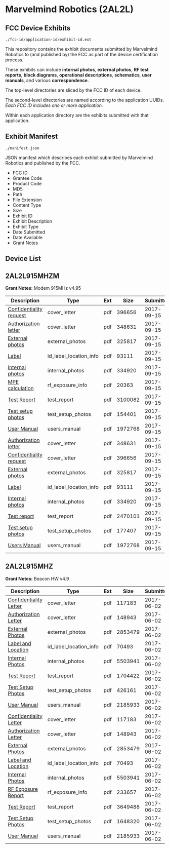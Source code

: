 # Marvelmind Robotics (2AL2L)
## FCC Device Exhibits

```
./fcc-id/application-id/exhibit-id.ext
```

This repository contains the exhibit documents submitted by Marvelmind Robotics to (and published by) the FCC as part of the device certification process.

These exhibits can include **internal photos**, **external photos**, **RF test reports**, **block diagrams**, **operational descriptions**, **schematics**, **user manuals**, and various **correspondence**.

The top-level directories are sliced by the FCC ID of each device.

The second-level directories are named according to the application UUIDs. *Each FCC ID includes one or more application.*

Within each application directory are the exhibits submitted with that application. 

## Exhibit Manifest

```
./manifest.json
```

JSON manifest which describes each exhibit submitted by Marvelmind Robotics and published by the FCC.

- FCC ID
- Grantee Code
- Product Code
- MD5
- Path
- File Extension
- Content Type
- Size
- Exhibit ID
- Exhibit Description
- Exhibit Type
- Date Submitted
- Date Available
- Grant Notes

## Device List
## 2AL2L915MHZM
**Grant Notes:** Modem 915MHz v4.95

| Description | Type | Ext | Size | Submitted | Available |
| ----------- | ---- | --- | ---- | --------- | --------- |
| [Confidentiality request](2AL2L915MHZM/6de289a21de4c09919f0f791f3cba058/3564292.pdf) | cover_letter | pdf | 396656 | 2017-09-15 | 2017-09-15 |
| [Authorization letter](2AL2L915MHZM/6de289a21de4c09919f0f791f3cba058/3564293.pdf) | cover_letter | pdf | 348631 | 2017-09-15 | 2017-09-15 |
| [External photos](2AL2L915MHZM/6de289a21de4c09919f0f791f3cba058/3564280.pdf) | external_photos | pdf | 325817 | 2017-09-15 | 2017-09-15 |
| [Label](2AL2L915MHZM/6de289a21de4c09919f0f791f3cba058/3564284.pdf) | id_label_location_info | pdf | 93111 | 2017-09-15 | 2017-09-15 |
| [Internal photos](2AL2L915MHZM/6de289a21de4c09919f0f791f3cba058/3564281.pdf) | internal_photos | pdf | 334920 | 2017-09-15 | 2017-09-15 |
| [MPE calculation](2AL2L915MHZM/6de289a21de4c09919f0f791f3cba058/3564286.pdf) | rf_exposure_info | pdf | 20363 | 2017-09-15 | 2017-09-15 |
| [Test Report](2AL2L915MHZM/6de289a21de4c09919f0f791f3cba058/3564289.pdf) | test_report | pdf | 3100082 | 2017-09-15 | 2017-09-15 |
| [Test setup photos](2AL2L915MHZM/6de289a21de4c09919f0f791f3cba058/3564282.pdf) | test_setup_photos | pdf | 154401 | 2017-09-15 | 2017-09-15 |
| [User Manual](2AL2L915MHZM/6de289a21de4c09919f0f791f3cba058/3564291.pdf) | users_manual | pdf | 1972768 | 2017-09-15 | 2017-09-15 |
| [Authorization letter](2AL2L915MHZM/437a2eb84aae8da3290eaff236ad2926/3564293.pdf) | cover_letter | pdf | 348631 | 2017-09-15 | 2017-09-15 |
| [Confidentiality request](2AL2L915MHZM/437a2eb84aae8da3290eaff236ad2926/3564292.pdf) | cover_letter | pdf | 396656 | 2017-09-15 | 2017-09-15 |
| [External photos](2AL2L915MHZM/437a2eb84aae8da3290eaff236ad2926/3564280.pdf) | external_photos | pdf | 325817 | 2017-09-15 | 2017-09-15 |
| [Label](2AL2L915MHZM/437a2eb84aae8da3290eaff236ad2926/3564284.pdf) | id_label_location_info | pdf | 93111 | 2017-09-15 | 2017-09-15 |
| [Internal photos](2AL2L915MHZM/437a2eb84aae8da3290eaff236ad2926/3564281.pdf) | internal_photos | pdf | 334920 | 2017-09-15 | 2017-09-15 |
| [Test report](2AL2L915MHZM/437a2eb84aae8da3290eaff236ad2926/3564341.pdf) | test_report | pdf | 2470101 | 2017-09-15 | 2017-09-15 |
| [Test setup photos](2AL2L915MHZM/437a2eb84aae8da3290eaff236ad2926/3564338.pdf) | test_setup_photos | pdf | 177407 | 2017-09-15 | 2017-09-15 |
| [Users Manual](2AL2L915MHZM/437a2eb84aae8da3290eaff236ad2926/3564291.pdf) | users_manual | pdf | 1972768 | 2017-09-15 | 2017-09-15 |
## 2AL2L915MHZ
**Grant Notes:** Beacon HW v4.9

| Description | Type | Ext | Size | Submitted | Available |
| ----------- | ---- | --- | ---- | --------- | --------- |
| [Confidentiality Letter](2AL2L915MHZ/f39ca4d15b11f0648fa90818ec271adc/3412044.pdf) | cover_letter | pdf | 117183 | 2017-06-02 | 2017-06-02 |
| [Authorization Letter](2AL2L915MHZ/f39ca4d15b11f0648fa90818ec271adc/3412045.pdf) | cover_letter | pdf | 148943 | 2017-06-02 | 2017-06-02 |
| [External Photos](2AL2L915MHZ/f39ca4d15b11f0648fa90818ec271adc/3412040.pdf) | external_photos | pdf | 2853479 | 2017-06-02 | 2017-06-02 |
| [Label and Location](2AL2L915MHZ/f39ca4d15b11f0648fa90818ec271adc/3412046.pdf) | id_label_location_info | pdf | 70493 | 2017-06-02 | 2017-06-02 |
| [Internal Photos](2AL2L915MHZ/f39ca4d15b11f0648fa90818ec271adc/3412041.pdf) | internal_photos | pdf | 5503941 | 2017-06-02 | 2017-06-02 |
| [Test Report](2AL2L915MHZ/f39ca4d15b11f0648fa90818ec271adc/3412047.pdf) | test_report | pdf | 1704422 | 2017-06-02 | 2017-06-02 |
| [Test Setup Photos](2AL2L915MHZ/f39ca4d15b11f0648fa90818ec271adc/3412042.pdf) | test_setup_photos | pdf | 426161 | 2017-06-02 | 2017-06-02 |
| [User Manual](2AL2L915MHZ/f39ca4d15b11f0648fa90818ec271adc/3412043.pdf) | users_manual | pdf | 2185933 | 2017-06-02 | 2017-06-02 |
| [Confidentiality Letter](2AL2L915MHZ/b24c5a1c3fef62533ee504bc38cf384c/3412044.pdf) | cover_letter | pdf | 117183 | 2017-06-02 | 2017-06-02 |
| [Authorization Letter](2AL2L915MHZ/b24c5a1c3fef62533ee504bc38cf384c/3412045.pdf) | cover_letter | pdf | 148943 | 2017-06-02 | 2017-06-02 |
| [External Photos](2AL2L915MHZ/b24c5a1c3fef62533ee504bc38cf384c/3412040.pdf) | external_photos | pdf | 2853479 | 2017-06-02 | 2017-06-02 |
| [Label and Location](2AL2L915MHZ/b24c5a1c3fef62533ee504bc38cf384c/3412046.pdf) | id_label_location_info | pdf | 70493 | 2017-06-02 | 2017-06-02 |
| [Internal Photos](2AL2L915MHZ/b24c5a1c3fef62533ee504bc38cf384c/3412041.pdf) | internal_photos | pdf | 5503941 | 2017-06-02 | 2017-06-02 |
| [RF Exposure Report](2AL2L915MHZ/b24c5a1c3fef62533ee504bc38cf384c/3412059.pdf) | rf_exposure_info | pdf | 233657 | 2017-06-02 | 2017-06-02 |
| [Test Report](2AL2L915MHZ/b24c5a1c3fef62533ee504bc38cf384c/3412058.pdf) | test_report | pdf | 3649488 | 2017-06-02 | 2017-06-02 |
| [Test Setup Photos](2AL2L915MHZ/b24c5a1c3fef62533ee504bc38cf384c/3412053.pdf) | test_setup_photos | pdf | 1648320 | 2017-06-02 | 2017-06-02 |
| [User Manual](2AL2L915MHZ/b24c5a1c3fef62533ee504bc38cf384c/3412043.pdf) | users_manual | pdf | 2185933 | 2017-06-02 | 2017-06-02 |
